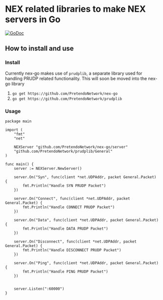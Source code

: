 # NEX related libraries to make NEX servers in Go

[![GoDoc](https://godoc.org/github.com/PretendoNetwork/nex-go?status.svg)](https://godoc.org/github.com/PretendoNetwork/nex-go)

## How to install and use

### Install

Currently nex-go makes use of `prudplib`, a separate library used for handling PRUDP related functionality. This will soon be moved into the nex-go library

1. `go get https://github.com/PretendoNetwork/nex-go`
2. `go get https://github.com/PretendoNetwork/prudplib`

### Usage

```Golang
package main

import (
    "fmt"
    "net"

    NEXServer "github.com/PretendoNetwork/nex-go/server"
    "github.com/PretendoNetwork/prudplib/General"
)

func main() {
    server := NEXServer.NewServer()

    server.On("Syn", func(client *net.UDPAddr, packet General.Packet) {
        fmt.Println("Handle SYN PRUDP Packet")
    })

    server.On("Connect", func(client *net.UDPAddr, packet General.Packet) {
        fmt.Println("Handle CONNECT PRUDP Packet")
    })

    server.On("Data", func(client *net.UDPAddr, packet General.Packet) {
        fmt.Println("Handle DATA PRUDP Packet")
    })

    server.On("Disconnect", func(client *net.UDPAddr, packet General.Packet) {
        fmt.Println("Handle DISCONNECT PRUDP Packet")
    })

    server.On("Ping", func(client *net.UDPAddr, packet General.Packet) {
        fmt.Println("Handle PING PRUDP Packet")
    })


    server.Listen(":60000")
}
```